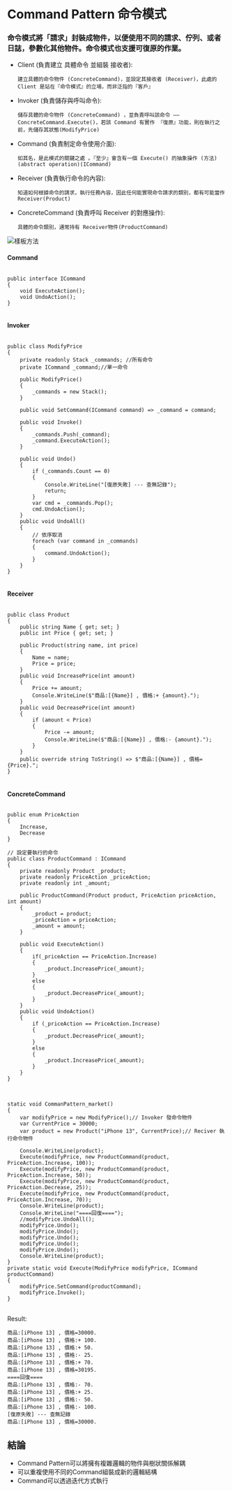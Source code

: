 # Command Pattern 命令模式

### 命令模式將「請求」封裝成物件，以便使用不同的請求、佇列、或者日誌，參數化其他物件。命令模式也支援可復原的作業。


- Client (負責建立 具體命令 並組裝 接收者):

	`建立具體的命令物件 (ConcreteCommand)，並設定其接收者 (Receiver)，此處的 Client 是站在『命令模式』的立場，而非泛指的『客戶』`

- Invoker (負責儲存與呼叫命令):

	`儲存具體的命令物件 (ConcreteCommand) ，並負責呼叫該命令 —— ConcreteCommand.Execute()，若該 Command 有實作 『復原』功能，則在執行之前，先儲存其狀態(ModifyPrice)`

- Command (負責制定命令使用介面):

	`如其名，是此模式的關鍵之處 。『至少』會含有一個 Execute() 的抽象操作 (方法) (abstract operation)(ICommand)`

- Receiver (負責執行命令的內容):

	`知道如何根據命令的請求，執行任務內容，因此任何能實現命令請求的類別，都有可能當作 Receiver(Product)`

- ConcreteCommand (負責呼叫 Receiver 的對應操作):

	`具體的命令類別，通常持有 Receiver物件(ProductCommand)`

![樣板方法](./images/command_pattern_1.png)



#### Command
<pre>
<code>
public interface ICommand
{
    void ExecuteAction();
    void UndoAction();
}
</code>
</pre>

#### Invoker
<pre>
<code>
public class ModifyPrice
{
    private readonly Stack<ICommand> _commands; //所有命令
    private ICommand _command;//單一命令

    public ModifyPrice()
    {
        _commands = new Stack<ICommand>();
    }

    public void SetCommand(ICommand command) => _command = command;

    public void Invoke()
    {
        _commands.Push(_command);
        _command.ExecuteAction();
    }

    public void Undo()
    {
        if (_commands.Count == 0)
        {
            Console.WriteLine("[復原失敗] --- 查無記錄");
            return;
        }
        var cmd = _commands.Pop();
        cmd.UndoAction();
    }
    public void UndoAll()
    {
        // 依序取消
        foreach (var command in _commands)
        {
            command.UndoAction();
        }
    }
}
</code>
</pre>

#### Receiver
<pre>
<code>
public class Product
{
    public string Name { get; set; }
    public int Price { get; set; }

    public Product(string name, int price)
    {
        Name = name;
        Price = price;
    }
    public void IncreasePrice(int amount)
    {
        Price += amount;
        Console.WriteLine($"商品:[{Name}] , 價格:+ {amount}.");
    }
    public void DecreasePrice(int amount)
    {
        if (amount < Price)
        {
            Price -= amount;
            Console.WriteLine($"商品:[{Name}] , 價格:- {amount}.");
        }
    }
    public override string ToString() => $"商品:[{Name}] , 價格={Price}.";
}
</code>
</pre>

#### ConcreteCommand
<pre>
<code>
public enum PriceAction
{
    Increase,
    Decrease
}

// 設定要執行的命令
public class ProductCommand : ICommand
{
    private readonly Product _product;
    private readonly PriceAction _priceAction;
    private readonly int _amount;

    public ProductCommand(Product product, PriceAction priceAction, int amount)
    {
        _product = product;
        _priceAction = priceAction;
        _amount = amount;
    }

    public void ExecuteAction()
    {
        if(_priceAction == PriceAction.Increase)
        {
            _product.IncreasePrice(_amount);
        }
        else
        {
            _product.DecreasePrice(_amount);
        }
    }
    public void UndoAction()
    {
        if (_priceAction == PriceAction.Increase)
        {
            _product.DecreasePrice(_amount);
        }
        else
        {
            _product.IncreasePrice(_amount);
        }
    }
}
</code>
</pre>

<pre>
<code>
static void CommanPattern_market()
{
    var modifyPrice = new ModifyPrice();// Invoker 發命令物件
    var CurrentPrice = 30000;
    var product = new Product("iPhone 13", CurrentPrice);// Reciver 執行命令物件

    Console.WriteLine(product);
    Execute(modifyPrice, new ProductCommand(product, PriceAction.Increase, 100));
    Execute(modifyPrice, new ProductCommand(product, PriceAction.Increase, 50));
    Execute(modifyPrice, new ProductCommand(product, PriceAction.Decrease, 25));
    Execute(modifyPrice, new ProductCommand(product, PriceAction.Increase, 70));
    Console.WriteLine(product);
    Console.WriteLine("====回復====");
    //modifyPrice.UndoAll();
    modifyPrice.Undo();
    modifyPrice.Undo();
    modifyPrice.Undo();
    modifyPrice.Undo();
    modifyPrice.Undo();
    Console.WriteLine(product);
}
private static void Execute(ModifyPrice modifyPrice, ICommand productCommand)
{
    modifyPrice.SetCommand(productCommand);
    modifyPrice.Invoke();
}
</code>
</pre>

Result:

	商品:[iPhone 13] , 價格=30000.
	商品:[iPhone 13] , 價格:+ 100.
	商品:[iPhone 13] , 價格:+ 50.
	商品:[iPhone 13] , 價格:- 25.
	商品:[iPhone 13] , 價格:+ 70.
	商品:[iPhone 13] , 價格=30195.
	====回復====
	商品:[iPhone 13] , 價格:- 70.
	商品:[iPhone 13] , 價格:+ 25.
	商品:[iPhone 13] , 價格:- 50.
	商品:[iPhone 13] , 價格:- 100.
	[復原失敗] --- 查無記錄
	商品:[iPhone 13] , 價格=30000.

## 結論

- Command Pattern可以將擁有複雜邏輯的物件與樹狀關係解耦
- 可以重複使用不同的Command組裝成新的邏輯結構
- Command可以透過迭代方式執行